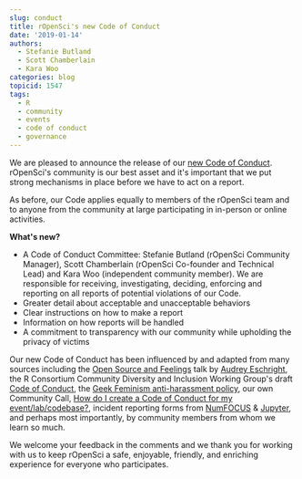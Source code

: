 ```yaml
---
slug: conduct
title: rOpenSci's new Code of Conduct
date: '2019-01-14'
authors:
  - Stefanie Butland
  - Scott Chamberlain
  - Kara Woo
categories: blog
topicid: 1547
tags:
  - R
  - community
  - events
  - code of conduct
  - governance
---
```

We are pleased to announce the release of our [new Code of Conduct](https://ropensci.org/code-of-conduct). rOpenSci's community is our best asset and it's important that we put strong mechanisms in place before we have to act on a report.

As before, our Code applies equally to members of the rOpenSci team and to anyone from the community at large participating in in-person or online activities.

**What's new?**

- A Code of Conduct Committee: Stefanie Butland (rOpenSci Community Manager), Scott Chamberlain (rOpenSci Co-founder and Technical Lead) and Kara Woo (independent community member). We are responsible for receiving, investigating, deciding, enforcing and reporting on all reports of potential violations of our Code.
- Greater detail about acceptable and unacceptable behaviors
- Clear instructions on how to make a report
- Information on how reports will be handled
- A commitment to transparency with our community while upholding the privacy of victims

Our new Code of Conduct has been influenced by and adapted from many sources including the [Open Source and Feelings](https://youtu.be/nizfHxg8y3o) talk by [Audrey Eschright](http://lifeofaudrey.com/), the R Consortium Community Diversity and Inclusion Working Group's draft [Code of Conduct](https://github.com/RConsortium/RCDI-WG/tree/master/conduct), the [Geek Feminism anti-harassment policy](http://geekfeminism.wikia.com/wiki/Community_anti-harassment/Policy), our own Community Call, [How do I create a Code of Conduct for my event/lab/codebase?](https://ropensci.org/blog/2016/12/21/commcallv12-review-coc/), incident reporting forms from [NumFOCUS](https://numfocus.org/code-of-conduct) & [Jupyter](https://github.com/jupyter/governance/blob/master/conduct/code_of_conduct.md), and perhaps most importantly, by community members from whom we learn so much.

We welcome your feedback in the comments and we thank you for working with us to keep rOpenSci a safe, enjoyable, friendly, and enriching experience for everyone who participates.
